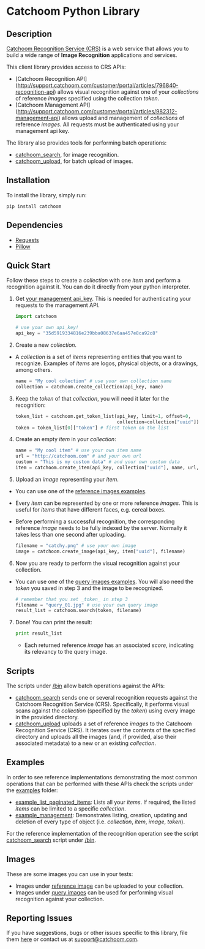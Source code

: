 # Catchoom Python Library


## Description

[Catchoom Recognition Service (CRS)](https://crs.catchoom.com/) is a web service
that allows you to build a wide range of __Image Recognition__ applications
and services.

This client library provides access to CRS APIs:
- [Catchoom Recognition API]
(http://support.catchoom.com/customer/portal/articles/796840-recognition-api)
  allows visual recognition against one of your _collections_ of reference
  _images_ specified using the collection _token_.
- [Catchoom Management API]
(http://support.catchoom.com/customer/portal/articles/982312-management-api)
  allows upload and management of _collections_ of reference _images_.
  All requests must be authenticated using your management api key.

The library also provides tools for performing batch operations:
- [catchoom_search](bin/catchoom_search), for image recognition.
- [catchoom_upload](bin/catchoom_upload), for batch upload of images.


## Installation

To install the library, simply run:

    pip install catchoom


## Dependencies

- [Requests](https://github.com/kennethreitz/requests)
- [Pillow](https://github.com/python-imaging/Pillow)


## Quick Start

Follow these steps to create a _collection_ with one _item_ and perform
a recognition against it. You can do it directly from your python interpreter.

1. Get [your management api_key](https://crs.catchoom.com/accounts/apis/).
This is needed for authenticating your requests to the management API.
    
    ```python
    import catchoom
    
    # use your own api_key!
    api_key = "35d5919334816e239bba08637e6aa457e8ca92c8"
    ```
    
2. Create a new _collection_.
  - A _collection_ is a set of _items_ representing entities that you want to
    recognize. Examples of _items_ are logos, physical objects, or a drawings,
    among others.
    
    ```python
    name = "My cool colection" # use your own collection name
    collection = catchoom.create_collection(api_key, name)
    ```

3. Keep the _token_ of that _collection_, you will need it later for
the recognition:

    ```python
    token_list = catchoom.get_token_list(api_key, limit=1, offset=0,
                                         collection=collection["uuid"])
    token = token_list[0]["token"] # first token on the list
    ```

4. Create an empty _item_ in your _collection_:

    ```python
    name = "My cool item" # use your own item name
    url = "http://catchoom.com" # and your own url
    custom = "This is my custom data" # and your own custom data
    item = catchoom.create_item(api_key, collection["uuid"], name, url, custom)
    ```

5. Upload an _image_ representing your _item_.
  - You can use one of the [reference images examples](images/reference).
  - Every _item_ can be represented by one or more reference _images_.
    This is useful for _items_ that have different faces, e.g. cereal boxes.
  - Before performing a successful recognition, the corresponding reference
    _image_ needs to be fully indexed by the server. Normally it takes
    less than one second after uploading.

    ```python
    filename = "catchy.png" # use your own image
    image = catchoom.create_image(api_key, item["uuid"], filename)
    ```

6. Now you are ready to perform the visual recognition against your collection.
  - You can use one of the [query images examples](images/query). You will also
    need the _token_ you saved in step 3 and the image to be recognized.

    ```python
    # remember that you set _token_ in step 3
    filename = "query_01.jpg" # use your own query image
    result_list = catchoom.search(token, filename)
    ```

7. Done! You can print the result:

    ```python
    print result_list
    ```
   - Each returned reference _image_ has an associated _score_,
     indicating its relevancy to the query image.


## Scripts

The scripts under [/bin](bin) allow batch operations against the APIs:
- [catchoom_search](bin/catchoom_search) sends one or several recognition
  requests against the Catchoom Recognition Service (CRS).
  Specifically, it performs visual scans against the _collection_
  (specified by the _token_) using every image in the provided directory.
- [catchoom_upload](bin/catchoom_upload) uploads a set of reference _images_
  to the Catchoom Recognition Service (CRS). It iterates over the contents of
  the specified directory and uploads all the images (and, if provided,
  also their associated metadata) to a new or an existing _collection_.


## Examples

In order to see reference implementations demonstrating the most common
operations that can be performed with these APIs check the scripts
under the [examples](examples) folder:
- [example_list_paginated_items](examples/example_list_paginated_items.py):
  Lists all your _items_. If required, the listed _items_ can be limited
  to a specific _collection_.
- [example_management](examples/example_management.py): Demonstrates listing,
  creation, updating and deletion of every type of object (i.e. _collection_,
  _item_, _image_, _token_).

For the reference implementation of the recognition operation see
the script [catchoom_search](bin/catchoom_search) script under [/bin](bin).

## Images

These are some images you can use in your tests:
- Images under [reference image](images/reference) can be uploaded
  to your collection.
- Images under [query images](images/query) can be used for performing
  visual recognition against your collection.


## Reporting Issues

If you have suggestions, bugs or other issues specific to this library, file
them [here](https://github.com/Catchoom/catchoom-python/issues) or contact us
at [support@catchoom.com](mailto:support@catchoom.com).
